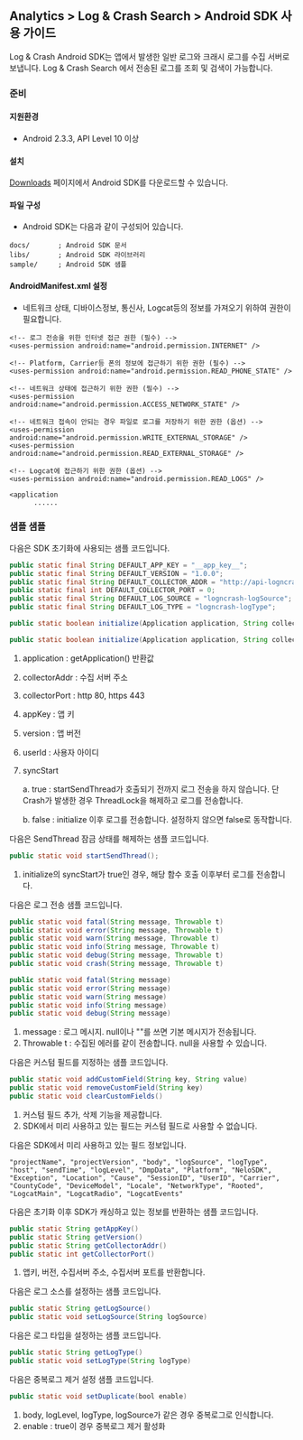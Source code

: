 ## Analytics > Log & Crash Search > Android SDK 사용 가이드

Log & Crash Android SDK는 앱에서 발생한 일반 로그와 크래시 로그를 수집 서버로 보냅니다. Log & Crash Search 에서 전송된 로그를 조회 및 검색이 가능합니다.

### 준비

#### 지원환경
- Android 2.3.3, API Level 10 이상

#### 설치
[Downloads](http://docs.cloud.toast.com/ko/Download/) 페이지에서 Android SDK를 다운로드할 수 있습니다.

#### 파일 구성
- Android SDK는 다음과 같이 구성되어 있습니다.

```
docs/       ; Android SDK 문서
libs/       ; Android SDK 라이브러리
sample/     ; Android SDK 샘플
```

#### AndroidManifest.xml 설정

- 네트워크 상태, 디바이스정보, 통신사, Logcat등의 정보를 가져오기 위하여 권한이 필요합니다.

```
<!-- 로그 전송을 위한 인터넷 접근 권한 (필수) -->
<uses-permission android:name="android.permission.INTERNET" />

<!-- Platform, Carrier등 폰의 정보에 접근하기 위한 권한 (필수) -->
<uses-permission android:name="android.permission.READ_PHONE_STATE" />

<!-- 네트워크 상태에 접근하기 위한 권한 (필수) -->
<uses-permission android:name="android.permission.ACCESS_NETWORK_STATE" />

<!-- 네트워크 접속이 안되는 경우 파일로 로그를 저장하기 위한 권한 (옵션) -->
<uses-permission android:name="android.permission.WRITE_EXTERNAL_STORAGE" />
<uses-permission android:name="android.permission.READ_EXTERNAL_STORAGE" />

<!-- Logcat에 접근하기 위한 권한 (옵션) -->
<uses-permission android:name="android.permission.READ_LOGS" />

<application
      ......
```

### 샘플 샘플

다음은 SDK 초기화에 사용되는 샘플 코드입니다.

```java
public static final String DEFAULT_APP_KEY = "__app_key__";
public static final String DEFAULT_VERSION = "1.0.0";
public static final String DEFAULT_COLLECTOR_ADDR = "http://api-logncrash.cloud.toast.com";
public static final int DEFAULT_COLLECTOR_PORT = 0;
public static final String DEFAULT_LOG_SOURCE = "logncrash-logSource";
public static final String DEFAULT_LOG_TYPE = "logncrash-logType";

public static boolean initialize(Application application, String collectorAddr, int collectorPort, String appKey, String version, String userId);

public static boolean initialize(Application application, String collectorAddr, int collectorPort, String appKey, String version, boolean syncStart);
```
1. application : getApplication() 반환값
2. collectorAddr : 수집 서버 주소
3. collectorPort : http 80, https 443
4. appKey : 앱 키
5. version : 앱 버전
6. userId : 사용자 아이디
7. syncStart

	a. true : startSendThread가 호출되기 전까지 로그 전송을 하지 않습니다. 단 Crash가 발생한 경우 ThreadLock을 해제하고 로그를 전송합니다.
	
	b. false : initialize 이후 로그를 전송합니다. 설정하지 않으면 false로 동작합니다.
	
다음은 SendThread 잠금 상태를 해제하는 샘플 코드입니다.

```java
public static void startSendThread();
```
1. initialize의 syncStart가 true인 경우, 해당 함수 호출 이후부터 로그를 전송합니다.
	
다음은 로그 전송 샘플 코드입니다.

```java
public static void fatal(String message, Throwable t)
public static void error(String message, Throwable t)
public static void warn(String message, Throwable t)
public static void info(String message, Throwable t)
public static void debug(String message, Throwable t)
public static void crash(String message, Throwable t)

public static void fatal(String message)
public static void error(String message)
public static void warn(String message)
public static void info(String message)
public static void debug(String message)
```
1. message : 로그 메시지. null이나 ""를 쓰면 기본 메시지가 전송됩니다.
2. Throwable t : 수집된 에러를 같이 전송합니다. null을 사용할 수 있습니다.

다음은 커스텀 필드를 지정하는 샘플 코드입니다.

```java
public static void addCustomField(String key, String value)
public static void removeCustomField(String key)
public static void clearCustomFields()
```

1. 커스텀 필드 추가, 삭제 기능을 제공합니다.
2. SDK에서 미리 사용하고 있는 필드는 커스텀 필드로 사용할 수 없습니다.

다음은 SDK에서 미리 사용하고 있는 필드 정보입니다.

```
"projectName", "projectVersion", "body", "logSource", "logType",
"host", "sendTime", "logLevel", "DmpData", "Platform", "NeloSDK", 
"Exception", "Location", "Cause", "SessionID", "UserID", "Carrier", 
"CountyCode", "DeviceModel", "Locale", "NetworkType", "Rooted", 
"LogcatMain", "LogcatRadio", "LogcatEvents"
```

다음은 초기화 이후 SDK가 캐싱하고 있는 정보를 반환하는 샘플 코드입니다.

```java
public static String getAppKey()
public static String getVersion()
public static String getCollectorAddr()
public static int getCollectorPort()
```
1. 앱키, 버전, 수집서버 주소, 수집서버 포트를 반환합니다.

다음은 로그 소스를 설정하는 샘플 코드입니다.

```java
public static String getLogSource()
public static void setLogSource(String logSource)
```

다음은 로그 타입을 설정하는 샘플 코드입니다.

```java
public static String getLogType()
public static void setLogType(String logType)
```
다음은 중복로그 제거 설정 샘플 코드입니다. 

```java
public static void setDuplicate(bool enable)
```
1. body, logLevel, logType, logSource가 같은 경우 중복로그로 인식합니다.
2. enable : true이 경우 중복로그 제거 활성화